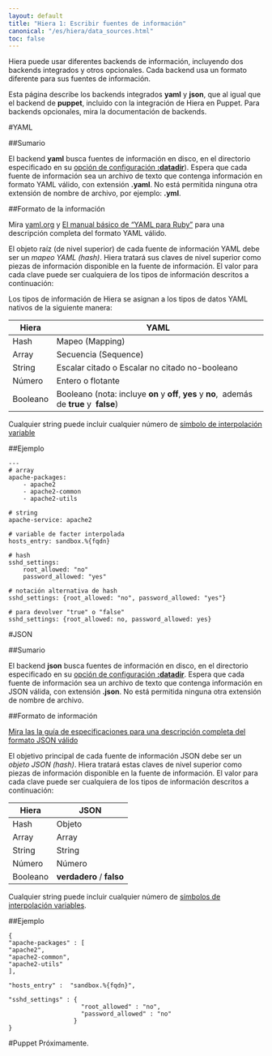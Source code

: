 ```yaml
---
layout: default
title: "Hiera 1: Escribir fuentes de información"
canonical: "/es/hiera/data_sources.html"
toc: false
---
```


Hiera puede usar diferentes backends de información, incluyendo dos backends integrados y otros opcionales. Cada backend usa un formato diferente para sus fuentes de información.

Esta página describe los backends integrados **yaml** y **json**, que al igual que el backend de **puppet**, incluido con la integración de Hiera en Puppet. Para backends opcionales, mira la documentación de backends.

#YAML

##Sumario

El backend **yaml** busca fuentes de información en disco, en el directorio especificado en su [opción de configuración  **:datadir**](http://docs.puppetlabs.com/hiera/1/configuring.html#datadir)). Espera que cada fuente de información sea un archivo de texto que contenga información en formato YAML válido, con extensión **.yaml**. No está permitida ninguna otra extensión de nombre de archivo, por ejemplo: **.yml**.

##Formato de la información

Mira [yaml.org](http://www.yaml.org/) y [El manual básico de “YAML para Ruby”]( http://www.yaml.org/YAML_for_ruby.html) para una descripción completa del formato YAML válido.

El objeto raíz (de nivel superior) de cada fuente de información YAML debe ser un *mapeo YAML (hash)*. Hiera tratará sus claves de nivel superior como piezas de información disponible en la fuente de información. El valor para cada clave puede ser cualquiera de los tipos de información descritos a continuación:

Los tipos de información de Hiera se asignan a los tipos de datos YAML nativos de la siguiente manera:

<table>
 <thead>
   <tr>
	<th>Hiera</th>
	<th>YAML</th>
   </tr>
 </thead>
 <tbody>
  <tr>
	<td>Hash</td>
	<td>Mapeo (Mapping)</td>
  </tr>
  <tr>
	<td>Array</td>
	<td>Secuencia (Sequence)</td>
  </tr>
  <tr>
	<td>String</td>
	<td>Escalar citado o Escalar no citado no-booleano</td>
  </tr>
  <tr>
	<td>Número</td>
	<td>Entero o flotante</td>
  </tr>
  <tr>
	<td>Booleano</td>
	<td>Booleano (nota: incluye <strong>on</strong> y <strong>off</strong>, <strong>yes</strong> y <strong>no</strong>,  además de <strong>true</strong> y  <strong>false</strong>)</td>
  </tr>
 </tbody>
</table>

Cualquier string puede incluir cualquier número de [símbolo de interpolación variable](http://docs.puppetlabs.com/hiera/1/variables.html)

##Ejemplo

	---
	# array
	apache-packages:
	    - apache2
	    - apache2-common
	    - apache2-utils
	
	# string
	apache-service: apache2
	
	# variable de facter interpolada
	hosts_entry: sandbox.%{fqdn}
	
	# hash
	sshd_settings: 
	    root_allowed: "no"
	    password_allowed: "yes"
	
	# notación alternativa de hash
	sshd_settings: {root_allowed: "no", password_allowed: "yes"}
	
	# para devolver "true" o "false"
	sshd_settings: {root_allowed: no, password_allowed: yes}

#JSON

##Sumario

El backend **json** busca fuentes de información en disco, en el directorio especificado en su [opción de configuración  **:datadir**](http://docs.puppetlabs.com/hiera/1/configuring.html#datadir). Espera que cada fuente de información sea un archivo de texto que contenga información en JSON válida, con extensión **.json**. No está permitida ninguna otra extensión de nombre de archivo.

##Formato de información

[Mira las la guía de especificaciones para una descripción completa del formato JSON válido]( http://www.json.org/)

El objetivo principal de cada fuente de información JSON debe ser un *objeto JSON (hash)*. Hiera tratará estas claves de nivel superior como piezas de información disponible en la fuente de información. El valor para cada clave puede ser cualquiera de los tipos de información descritos a continuación:

<table>
 <thead>
   <tr>
	<th>Hiera</th>
	<th>JSON</th>
   </tr>
 </thead>
 <tbody>
  <tr>
	<td>Hash</td>
	<td>Objeto</td>
  </tr>
  <tr>
	<td>Array</td>
	<td>Array</td>
  </tr>
  <tr>
	<td>String</td>
	<td>String</td>
  </tr>
  <tr>
	<td>Número</td>
	<td>Número</td>
  </tr>
  <tr>
	<td>Booleano</td>
	<td><strong>verdadero</strong> / <strong>falso</strong></td>
  </tr>
 </tbody>
</table>

Cualquier string puede incluir cualquier número de [símbolos de interpolación variables](http://docs.puppetlabs.com/hiera/1/variables.html).

##Ejemplo

	{   
    "apache-packages" : [
    "apache2",
    "apache2-common",
    "apache2-utils"
    ],

    "hosts_entry" :  "sandbox.%{fqdn}",

    "sshd_settings" : {
                        "root_allowed" : "no", 
                        "password_allowed" : "no"
                      }
	}

#Puppet
Próximamente. 
